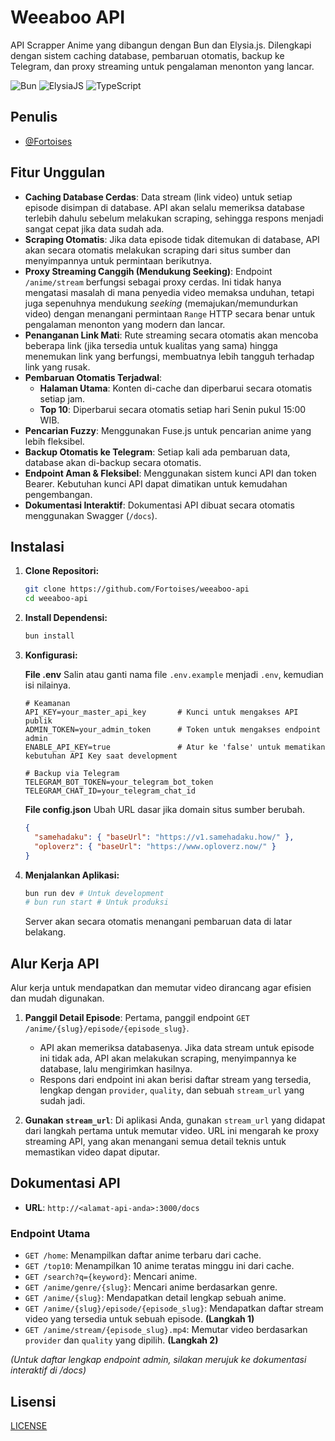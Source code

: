 # Weeaboo API

API Scrapper Anime yang dibangun dengan Bun dan Elysia.js. Dilengkapi dengan sistem caching database, pembaruan otomatis, backup ke Telegram, dan proxy streaming untuk pengalaman menonton yang lancar.

![Bun](https://img.shields.io/badge/Bun-%23000000.svg?style=for-the-badge&logo=bun)
![ElysiaJS](https://img.shields.io/badge/ElysiaJS-red?style=for-the-badge&logo=elysia)
![TypeScript](https://img.shields.io/badge/TypeScript-blue?style=for-the-badge&logo=typescript)

## Penulis

- [@Fortoises](https://www.github.com/Fortoises)

## Fitur Unggulan

- **Caching Database Cerdas**: Data stream (link video) untuk setiap episode disimpan di database. API akan selalu memeriksa database terlebih dahulu sebelum melakukan scraping, sehingga respons menjadi sangat cepat jika data sudah ada.
- **Scraping Otomatis**: Jika data episode tidak ditemukan di database, API akan secara otomatis melakukan scraping dari situs sumber dan menyimpannya untuk permintaan berikutnya.
- **Proxy Streaming Canggih (Mendukung Seeking)**: Endpoint `/anime/stream` berfungsi sebagai proxy cerdas. Ini tidak hanya mengatasi masalah di mana penyedia video memaksa unduhan, tetapi juga sepenuhnya mendukung *seeking* (memajukan/memundurkan video) dengan menangani permintaan `Range` HTTP secara benar untuk pengalaman menonton yang modern dan lancar.
- **Penanganan Link Mati**: Rute streaming secara otomatis akan mencoba beberapa link (jika tersedia untuk kualitas yang sama) hingga menemukan link yang berfungsi, membuatnya lebih tangguh terhadap link yang rusak.
- **Pembaruan Otomatis Terjadwal**:
    - **Halaman Utama**: Konten di-cache dan diperbarui secara otomatis setiap jam.
    - **Top 10**: Diperbarui secara otomatis setiap hari Senin pukul 15:00 WIB.
- **Pencarian Fuzzy**: Menggunakan Fuse.js untuk pencarian anime yang lebih fleksibel.
- **Backup Otomatis ke Telegram**: Setiap kali ada pembaruan data, database akan di-backup secara otomatis.
- **Endpoint Aman & Fleksibel**: Menggunakan sistem kunci API dan token Bearer. Kebutuhan kunci API dapat dimatikan untuk kemudahan pengembangan.
- **Dokumentasi Interaktif**: Dokumentasi API dibuat secara otomatis menggunakan Swagger (`/docs`).

## Instalasi

1.  **Clone Repositori:**
    ```bash
    git clone https://github.com/Fortoises/weeaboo-api
    cd weeaboo-api
    ```

2.  **Install Dependensi:**
    ```bash
    bun install
    ```

3.  **Konfigurasi:**

    **File .env**
    Salin atau ganti nama file `.env.example` menjadi `.env`, kemudian isi nilainya.
    ```dotenv
    # Keamanan
    API_KEY=your_master_api_key       # Kunci untuk mengakses API publik
    ADMIN_TOKEN=your_admin_token      # Token untuk mengakses endpoint admin
    ENABLE_API_KEY=true               # Atur ke 'false' untuk mematikan kebutuhan API Key saat development

    # Backup via Telegram
    TELEGRAM_BOT_TOKEN=your_telegram_bot_token
    TELEGRAM_CHAT_ID=your_telegram_chat_id
    ```

    **File config.json**
    Ubah URL dasar jika domain situs sumber berubah.
    ```json
    {
      "samehadaku": { "baseUrl": "https://v1.samehadaku.how/" },
      "oploverz": { "baseUrl": "https://www.oploverz.now/" }
    }
    ```

4.  **Menjalankan Aplikasi:**
    ```bash
    bun run dev # Untuk development
    # bun run start # Untuk produksi
    ```
    
    Server akan secara otomatis menangani pembaruan data di latar belakang.

## Alur Kerja API

Alur kerja untuk mendapatkan dan memutar video dirancang agar efisien dan mudah digunakan.

1.  **Panggil Detail Episode**: Pertama, panggil endpoint `GET /anime/{slug}/episode/{episode_slug}`.
    - API akan memeriksa databasenya. Jika data stream untuk episode ini tidak ada, API akan melakukan scraping, menyimpannya ke database, lalu mengirimkan hasilnya.
    - Respons dari endpoint ini akan berisi daftar stream yang tersedia, lengkap dengan `provider`, `quality`, dan sebuah `stream_url` yang sudah jadi.

2.  **Gunakan `stream_url`**: Di aplikasi Anda, gunakan `stream_url` yang didapat dari langkah pertama untuk memutar video. URL ini mengarah ke proxy streaming API, yang akan menangani semua detail teknis untuk memastikan video dapat diputar.

## Dokumentasi API

-   **URL**: `http://<alamat-api-anda>:3000/docs`

### Endpoint Utama

-   `GET /home`: Menampilkan daftar anime terbaru dari cache.
-   `GET /top10`: Menampilkan 10 anime teratas minggu ini dari cache.
-   `GET /search?q={keyword}`: Mencari anime.
-   `GET /anime/genre/{slug}`: Mencari anime berdasarkan genre.
-   `GET /anime/{slug}`: Mendapatkan detail lengkap sebuah anime.
-   `GET /anime/{slug}/episode/{episode_slug}`: Mendapatkan daftar stream video yang tersedia untuk sebuah episode. **(Langkah 1)**
-   `GET /anime/stream/{episode_slug}.mp4`: Memutar video berdasarkan `provider` dan `quality` yang dipilih. **(Langkah 2)**

*(Untuk daftar lengkap endpoint admin, silakan merujuk ke dokumentasi interaktif di /docs)*

## Lisensi

[LICENSE](https://github.com/Fortoises/weeaboo-api/blob/main/LICENSE)
